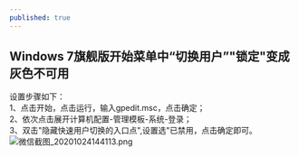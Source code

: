 ```yaml
---
published: true
---
```

## Windows 7旗舰版开始菜单中“切换用户”"锁定"变成灰色不可用

设置步骤如下：				
1、点击开始，点击运行，输入gpedit.msc，点击确定；				
2、依次点击展开计算机配置-管理模板-系统-登录；				
3、双击"隐藏快速用户切换的入口点",设置选"已禁用，点击确定即可。				
![微信截图_20201024144113.png]({{site.baseurl}}/_posts/微信截图_20201024144113.png)
